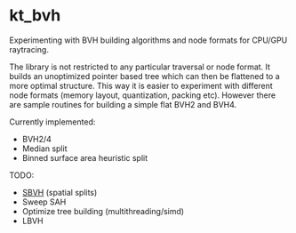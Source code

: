 # kt_bvh

Experimenting with BVH building algorithms and node formats for CPU/GPU raytracing.

The library is not restricted to any particular traversal or node format. It builds an unoptimized pointer based tree which can then be flattened to a more optimal structure. This way it is easier to experiment with different node formats (memory layout, quantization, packing etc). However there are sample routines for building a simple flat BVH2 and BVH4. 

Currently implemented:
* BVH2/4
* Median split
* Binned surface area heuristic split

TODO:
* [SBVH](https://www.nvidia.com/docs/IO/77714/sbvh.pdf) (spatial splits)
* Sweep SAH
* Optimize tree building (multithreading/simd)
* LBVH
